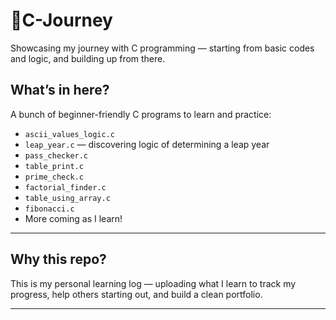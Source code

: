 # 🚀C-Journey
Showcasing my journey with C programming — starting from basic codes and logic, and building up from there.


##  What’s in here?

A bunch of beginner-friendly C programs to learn and practice:
- `ascii_values_logic.c`
- `leap_year.c` — discovering logic of determining a leap year
- `pass_checker.c`
- `table_print.c`
- `prime_check.c`
- `factorial_finder.c`
- `table_using_array.c`
- `fibonacci.c`
- More coming as I learn!

---

##  Why this repo?

This is my personal learning log — uploading what I learn to track my progress, help others starting out, and build a clean portfolio.

---




